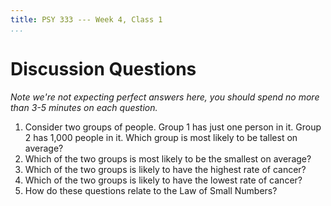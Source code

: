 ```yaml
---
title: PSY 333 --- Week 4, Class 1
...
```


# Discussion Questions


_Note we're not expecting perfect answers here, you should spend no more than 3-5 minutes on each question._

  1. Consider two groups of people.  Group 1 has just one person in it.  Group 2 has 1,000 people in it.  Which group is most likely to be tallest on average?
  2. Which of the two groups is most likely to be the smallest on average?
  3. Which of the two groups is likely to have the highest rate of cancer?
  4. Which of the two groups is likely to have the lowest rate of cancer?
  5. How do these questions relate to the Law of Small Numbers?
